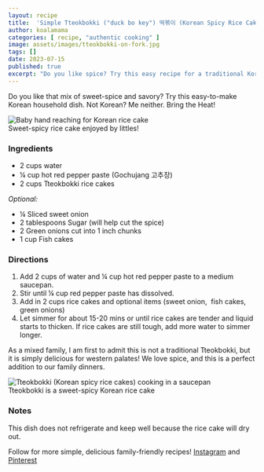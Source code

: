 ```yaml
---
layout: recipe
title:  'Simple Tteokbokki ("duck bo key") 떡볶이 (Korean Spicy Rice Cakes)'
author: koalamama
categories: [ recipe, "authentic cooking" ]
image: assets/images/tteokbokki-on-fork.jpg
tags: []
date: 2023-07-15
published: true
excerpt: "Do you like spice? Try this easy recipe for a traditional Korean dish. Not Korean? Me neither. Bring the Heat!"
---
```


Do you like that mix of sweet-spice and savory?  Try this easy-to-make Korean household dish. Not Korean? Me neither. Bring the Heat!

<img src="{{site.baseurl}}/assets/images/baby-hand-reaching-for-tteokbokki.jpg" alt="Baby hand reaching for Korean rice cake" class="bottom-align mb-0" /><br /><span class="small">Sweet-spicy rice cake enjoyed by littles!</span>

### Ingredients

- 2 cups water 
- ¼ cup hot red pepper paste (Gochujang 고추장) 
- 2 cups Tteokbokki rice cakes

*Optional:*
- ¼ Sliced sweet onion 
- 2 tablespoons Sugar (will help cut the spice) 
- 2 Green onions cut into 1 inch chunks 
- 1 cup Fish cakes 


### Directions

1. Add 2 cups of water and ¼ cup hot red pepper paste to a medium saucepan. 
2. Stir until ¼ cup red pepper paste has dissolved. 
3. Add in 2 cups rice cakes and optional items (sweet onion,  fish cakes, green onions) 
4. Let simmer for about 15-20 mins or until rice cakes are tender and liquid starts to thicken. If rice cakes are still tough, add more water to simmer longer. 



As a mixed family, I am first to admit this is not a traditional Tteokbokki, but it is simply delicious for western palates! We love spice, and this is a perfect addition to our family dinners. 

<img src="{{site.baseurl}}/assets/images/tteokbokki-in-saucepan.jpg" alt="Tteokbokki (Korean spicy rice cakes) cooking in a saucepan" class="bottom-align mb-0" /><br /><span class="small">Tteokbokki is a sweet-spicy Korean rice cake</span>

### Notes

This dish does not refrigerate and keep well because the rice cake will dry out.


Follow for more simple, delicious family-friendly recipes! <a target="_blank" href="{{site.authors.koalamama.instagram}}">Instagram</a> and <a target="_blank" href="{{site.authors.koalamama.pinterest}}">Pinterest</a>


